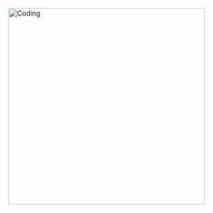 <img align="left" alt="Coding" width="400" src="https://media.tenor.com/iGEo06aOx6AAAAAi/peach-goma.gif">
